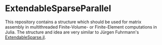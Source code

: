 # ExtendableSparseParallel

This repository contains a structure which should be used for matrix assembly in multithreaded Finite-Volume- or Finite-Element computations in Julia.
The structure and idea are very similar to Jürgen Fuhrmann's [ExtendableSparse.jl](https://github.com/j-fu/ExtendableSparse.jl).



